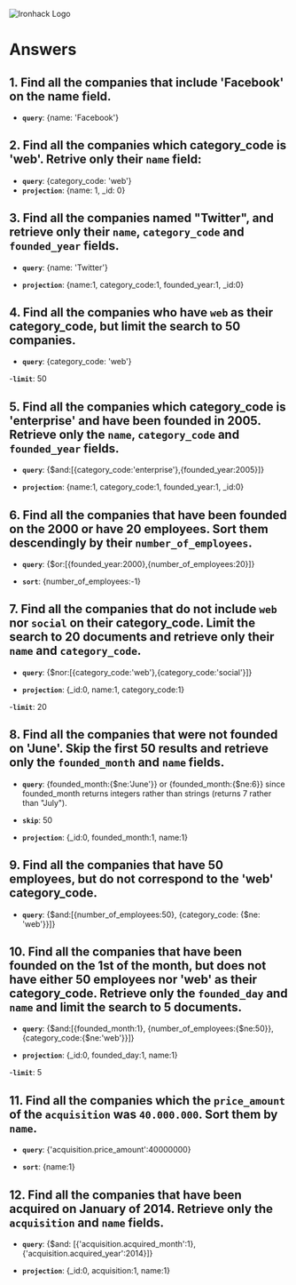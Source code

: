 ![Ironhack Logo](https://i.imgur.com/1QgrNNw.png)

# Answers

## 1. Find all the companies that include 'Facebook' on the **name** field.

 - **`query`**: {name: 'Facebook'}
 
 ## 2. Find all the companies which **category_code** is 'web'. Retrive only their `name` field:

 - **`query`**: {category_code: 'web'}
 - **`projection`**: {name: 1, _id: 0}

## 3. Find all the companies named "Twitter", and retrieve only their `name`, `category_code` and `founded_year` fields.

- **`query`**: {name: 'Twitter'}

- **`projection`**: {name:1, category_code:1, founded_year:1, _id:0}


## 4. Find all the companies who have `web` as their **category_code**, but limit the search to 50 companies.

- **`query`**: {category_code: 'web'}

-**`limit`**: 50


## 5. Find all the companies which **category_code** is 'enterprise' and have been founded in 2005. Retrieve only the `name`, `category_code` and `founded_year` fields.

- **`query`**: {$and:[{category_code:'enterprise'},{founded_year:2005}]}

- **`projection`**: {name:1, category_code:1, founded_year:1, _id:0}

## 6. Find all the companies that have been **founded** on the 2000 or have 20 **employees**. Sort them descendingly by their `number_of_employees`.

- **`query`**: {$or:[{founded_year:2000},{number_of_employees:20}]}

- **`sort`**: {number_of_employees:-1}

## 7. Find all the companies that do not include `web` nor `social` on their **category_code**. Limit the search to 20 documents and retrieve only their `name` and `category_code`.

- **`query`**: {$nor:[{category_code:'web'},{category_code:'social'}]}

- **`projection`**: {_id:0, name:1, category_code:1}

-**`limit`**: 20

## 8. Find all the companies that were not **founded** on 'June'. Skip the first 50 results and retrieve only the `founded_month` and `name` fields.

- **`query`**: {founded_month:{$ne:'June'}} 
or {founded_month:{$ne:6}} since founded_month returns integers rather than strings (returns 7 rather than "July").

- **`skip`**: 50

- **`projection`**: {_id:0, founded_month:1, name:1}

## 9. Find all the companies that have 50 employees, but do not correspond to the 'web' **category_code**. 

- **`query`**: {$and:[{number_of_employees:50}, {category_code: {$ne: 'web'}}]}

## 10. Find all the companies that have been founded on the 1st of the month, but does not have either 50 employees nor 'web' as their **category_code**. Retrieve only the `founded_day` and `name` and limit the search to 5 documents.

- **`query`**: {$and:[{founded_month:1}, {number_of_employees:{$ne:50}}, {category_code:{$ne:'web'}}]}

- **`projection`**: {_id:0, founded_day:1, name:1}

-**`limit`**: 5

## 11. Find all the companies which the `price_amount` of the `acquisition` was **`40.000.000`**. Sort them by `name`.

- **`query`**: {'acquisition.price_amount':40000000}

- **`sort`**: {name:1}

## 12. Find all the companies that have been acquired on January of 2014. Retrieve only the `acquisition` and `name` fields.

- **`query`**: {$and: [{'acquisition.acquired_month':1}, {'acquisition.acquired_year':2014}]}

- **`projection`**: {_id:0, acquisition:1, name:1}